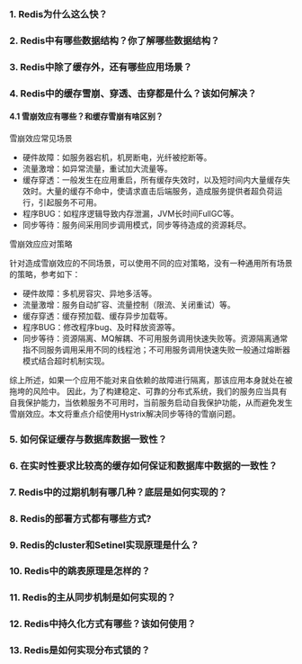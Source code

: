 ### 1. Redis为什么这么快？

### 2. Redis中有哪些数据结构？你了解哪些数据结构？

### 3. Redis中除了缓存外，还有哪些应用场景？

### 4. Redis中的缓存雪崩、穿透、击穿都是什么？该如何解决？

#### 4.1 雪崩效应有哪些？和缓存雪崩有啥区别？

雪崩效应常见场景

- 硬件故障：如服务器宕机，机房断电，光纤被挖断等。
- 流量激增：如异常流量，重试加大流量等。
- 缓存穿透：一般发生在应用重启，所有缓存失效时，以及短时间内大量缓存失效时。大量的缓存不命中，使请求直击后端服务，造成服务提供者超负荷运行，引起服务不可用。
- 程序BUG：如程序逻辑导致内存泄漏，JVM长时间FullGC等。
- 同步等待：服务间采用同步调用模式，同步等待造成的资源耗尽。

雪崩效应应对策略

针对造成雪崩效应的不同场景，可以使用不同的应对策略，没有一种通用所有场景的策略，参考如下：

- 硬件故障：多机房容灾、异地多活等。
- 流量激增：服务自动扩容、流量控制（限流、关闭重试）等。
- 缓存穿透：缓存预加载、缓存异步加载等。
- 程序BUG：修改程序bug、及时释放资源等。
- 同步等待：资源隔离、MQ解耦、不可用服务调用快速失败等。资源隔离通常指不同服务调用采用不同的线程池；不可用服务调用快速失败一般通过熔断器模式结合超时机制实现。

综上所述，如果一个应用不能对来自依赖的故障进行隔离，那该应用本身就处在被拖垮的风险中。 因此，为了构建稳定、可靠的分布式系统，我们的服务应当具有自我保护能力，当依赖服务不可用时，当前服务启动自我保护功能，从而避免发生雪崩效应。本文将重点介绍使用Hystrix解决同步等待的雪崩问题。

### 5. 如何保证缓存与数据库数据一致性？

### 6. 在实时性要求比较高的缓存如何保证和数据库中数据的一致性？

### 7. Redis中的过期机制有哪几种？底层是如何实现的？

### 8. Redis的部署方式都有哪些方式?

### 9. Redis的cluster和Setinel实现原理是什么？

### 10. Redis中的跳表原理是怎样的？

### 11. Redis的主从同步机制是如何实现的？

### 12. Redis中持久化方式有哪些？该如何使用？

### 13. Redis是如何实现分布式锁的？


